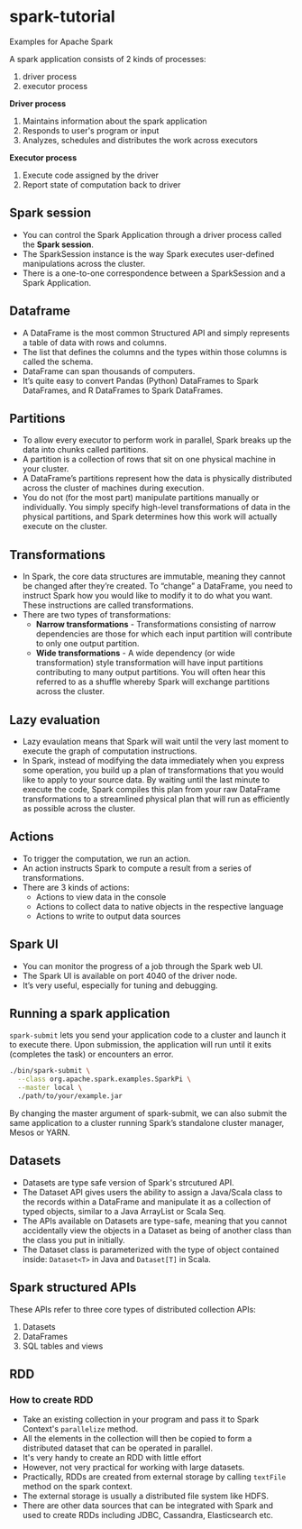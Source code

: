 # spark-tutorial
Examples for Apache Spark

A spark application consists of 2 kinds of processes:
1. driver process
2. executor process

**Driver process**
1. Maintains information about the spark application
2. Responds to user's program or input
3. Analyzes, schedules and distributes the work across executors

**Executor process**
1. Execute code assigned by the driver
2. Report state of computation back to driver


## Spark session
- You can control the Spark Application through a driver process called the **Spark session**.
-  The SparkSession instance is the way Spark executes user-defined manipulations across the cluster. 
- There is a one-to-one correspondence between a SparkSession and a Spark Application.

## Dataframe

- A DataFrame is the most common Structured API and simply represents a table of data with rows and columns. 
- The list that defines the columns and the types within those columns is called the schema.
- DataFrame can span thousands of computers. 
- It’s quite easy to convert Pandas (Python) DataFrames to Spark DataFrames, and R DataFrames to Spark DataFrames.

## Partitions

- To allow every executor to perform work in parallel, Spark breaks up the data into chunks called partitions. 
- A partition is a collection of rows that sit on one physical machine in your cluster. 
- A DataFrame’s partitions represent how the data is physically distributed across the cluster of machines during execution.
- You do not (for the most part) manipulate partitions manually or individually. You simply specify high-level transformations of data in the physical partitions, and Spark determines how this work will actually execute on the cluster.

## Transformations
- In Spark, the core data structures are immutable, meaning they cannot be changed after they’re created. To “change” a DataFrame, you need to instruct Spark how you would like to modify it to do what you want. These instructions are called transformations.
- There are two types of transformations:
    - **Narrow transformations** - Transformations consisting of narrow dependencies are those for which each input partition will contribute to only one output partition.
    - **Wide transformations** - A wide dependency (or wide transformation) style transformation will have input partitions contributing to many output partitions. You will often hear this referred to as a shuffle whereby Spark will exchange partitions across the cluster.

## Lazy evaluation
- Lazy evaulation means that Spark will wait until the very last moment to execute the graph of computation instructions.
- In Spark, instead of modifying the data immediately when you express some operation, you build up a plan of transformations that you would like to apply to your source data. By waiting until the last minute to execute the code, Spark compiles this plan from your raw DataFrame transformations to a streamlined physical plan that will run as efficiently as possible across the cluster.

## Actions
- To trigger the computation, we run an action.
- An action instructs Spark to compute a result from a series of transformations.
- There are 3 kinds of actions:
    - Actions to view data in the console
    - Actions to collect data to native objects in the respective language
    - Actions to write to output data sources

## Spark UI
- You can monitor the progress of a job through the Spark web UI.
- The Spark UI is available on port 4040 of the driver node.
- It’s very useful, especially for tuning and debugging.

## Running a spark application
`spark-submit` lets you send your application code to a cluster and launch it to execute there. Upon submission, the application will run until it exits (completes the task) or encounters an error. 

``` bash
./bin/spark-submit \
  --class org.apache.spark.examples.SparkPi \
  --master local \
  ./path/to/your/example.jar
```

By changing the master argument of spark-submit, we can also submit the same application to a cluster running Spark’s standalone cluster manager, Mesos or YARN.

## Datasets
- Datasets are type safe version of Spark's strcutured API.
- The Dataset API gives users the ability to assign a Java/Scala class to the records within a DataFrame and manipulate it as a collection of typed objects, similar to a Java ArrayList or Scala Seq. 
- The APIs available on Datasets are type-safe, meaning that you cannot accidentally view the objects in a Dataset as being of another class than the class you put in initially.
- The Dataset class is parameterized with the type of object contained inside: `Dataset<T>` in Java and `Dataset[T]` in Scala. 

## Spark structured APIs

These APIs refer to three core types of distributed collection APIs:
1. Datasets
2. DataFrames
3. SQL tables and views

## RDD

### How to create RDD

- Take an existing collection in your program and pass it to Spark Context's `parallelize` method. 
- All the elements in the collection will then be copied to form a distributed dataset that can be operated in parallel.
- It's very handy to create an RDD with little effort
- However, not very practical for working with large datasets.
- Practically, RDDs are created from external storage by calling `textFile` method on the spark context.
- The external storage is usually a distributed file system like HDFS.
- There are other data sources that can be integrated with Spark and used to create RDDs including JDBC, Cassandra, Elasticsearch etc.

